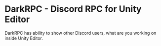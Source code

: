 # DarkRPC - Discord RPC for Unity Editor
DarkRPC has ability to show other Discord users, what are you working on inside Unity Editor.